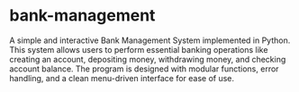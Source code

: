 # bank-management
A simple and interactive Bank Management System implemented in Python. This system allows users to perform essential banking operations like creating an account, depositing money, withdrawing money, and checking account balance. The program is designed with modular functions, error handling, and a clean menu-driven interface for ease of use.
